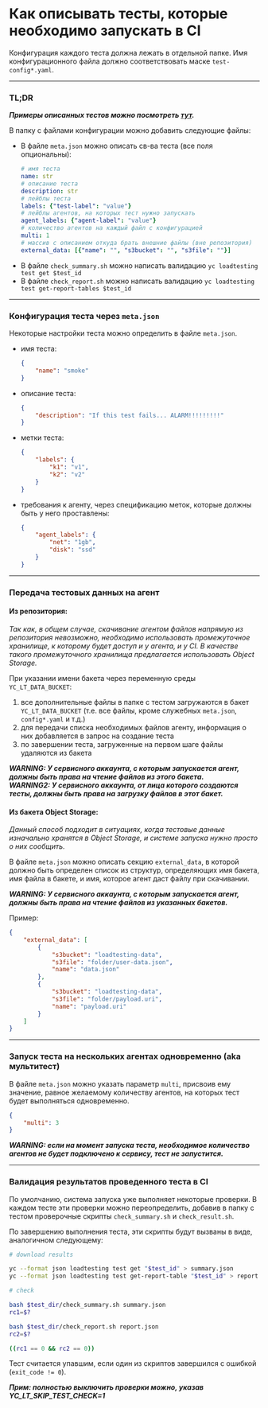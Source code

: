 # Как описывать тесты, которые необходимо запускать в CI

Конфигурация каждого теста должна лежать в отдельной папке. Имя конфигурационного файла должно соответствовать маске `test-config*.yaml`.

---

### TL;DR

_**Примеры описанных тестов можно посмотреть [тут](sample-tests/README.md).**_

В папку с файлами конфигурации можно добавить следующие файлы:
- В файле `meta.json` можно описать св-ва теста (все поля опциональны):
    ```yaml
    # имя теста
    name: str
    # описание теста
    description: str
    # лейблы теста
    labels: {"test-label": "value"}
    # лейблы агентов, на которых тест нужно запускать
    agent_labels: {"agent-label": "value"}
    # количество агентов на каждый файл с конфигурацией
    multi: 1 
    # массив с описанием откуда брать внешние файлы (вне репозитория)
    external_data: [{"name": "", "s3bucket": "", "s3file": ""}]
    ```
- В файле `check_summary.sh` можно написать валидацию `yc loadtesting test get $test_id`
- В файле `check_report.sh` можно написать валидацию `yc loadtesting test get-report-tables $test_id`

---

### Конфигурация теста через `meta.json`

Некоторые настройки теста можно определить в файле `meta.json`.

- имя теста:

    ```json
    {
        "name": "smoke"
    }
    ```
- описание теста:

    ```json
    {
        "description": "If this test fails... ALARM!!!!!!!!!"
    }
    ```
- метки теста:
    ```json
    {
        "labels": {
            "k1": "v1",
            "k2": "v2"
        }
    }
    ```
- требования к агенту, через спецификацию меток, которые должны быть у него проставлены:
    ```json
    {
        "agent_labels": {
            "net": "1gb",
            "disk": "ssd"
        }
    }
    ```

---

### Передача тестовых данных на агент

#### Из репозитория:

_Так как, в общем случае, скачивание агентом файлов напрямую из репозитория невозможно, необходимо использовать промежуточное хранилище, к которому будет доступ и у агента, и у CI. В качестве такого промежуточного хранилища предлагается использовать Object Storage._

При указании имени бакета через переменную среды `YC_LT_DATA_BUCKET`:
1. все дополнительные файлы в папке с тестом загружаются в бакет `YC_LT_DATA_BUCKET` (т.е. все файлы, кроме служебных `meta.json`, `config*.yaml` и т.д.)
2. для передачи списка необходимых файлов агенту, информация о них добавляется в запрос на создание теста
4. по завершении теста, загруженные на первом шаге файлы удаляются из бакета

_**WARNING: У сервисного аккаунта, с которым запускается агент, должны быть права на чтение файлов из этого бакета.**_  
_**WARNING2: У сервисного аккаунта, от лица которого создаются тесты, должны быть права на загрузку файлов в этот бакет.**_

#### Из бакета Object Storage:

_Данный способ подходит в ситуациях, когда тестовые данные изначально хранятся в Object Storage, и системе запуска нужно просто о них сообщить._

В файле `meta.json` можно описать секцию `external_data`, в которой должно быть определен список из структур, определяющих имя бакета, имя файла в бакете, и имя, которое агент даст файлу при скачивании.

_**WARNING: У сервисного аккаунта, с которым запускается агент, должны быть права на чтение файлов из указанных бакетов.**_

Пример:
```json
{
    "external_data": [
        {
            "s3bucket": "loadtesting-data",
            "s3file": "folder/user-data.json",
            "name": "data.json"
        },
        {
            "s3bucket": "loadtesting-data",
            "s3file": "folder/payload.uri",
            "name": "payload.uri"
        }
    ]
}
```

---

### Запуск теста на нескольких агентах одновременно (aka мультитест)

В файле `meta.json` можно указать параметр `multi`, присвоив ему значение, равное желаемому количеству агентов, на которых тест будет выполняться одновременно.

```json
{
    "multi": 3
}
```

_**WARNING: если на момент запуска теста, необходимое количество агентов не будет подключено к сервису, тест не запустится.**_

---

### Валидация результатов проведенного теста в CI

По умолчанию, система запуска уже выполняет некоторые проверки. В каждом тесте эти проверки можно переопределить, добавив в папку с тестом проверочные скрипты `check_summary.sh` и `check_result.sh`.

По завершению выполнения теста, эти скрипты будут вызваны в виде, аналогичном следующему:

```sh
# download results

yc --format json loadtesting test get "$test_id" > summary.json
yc --format json loadtesting test get-report-table "$test_id" > report.json

# check

bash $test_dir/check_summary.sh summary.json
rc1=$?

bash $test_dir/check_report.sh report.json
rc2=$?

((rc1 == 0 && rc2 == 0))
```

Тест считается упавшим, если один из скриптов завершился с ошибкой (`exit_code != 0`).

_**Прим: полностью выключить проверки можно, указав YC_LT_SKIP_TEST_CHECK=1**_
